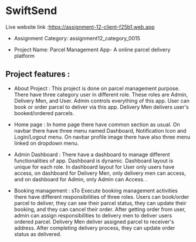 # SwiftSend #
Live website link :https://assignment-12-client-f25b1.web.app

* Assignment Category: assignment12_category_0015

* Project Name: Parcel Management App- A online parcel delivery platform

## Project features : ##

* About Project :
This project is done on parcel management purpose. There have three category user in different role. These roles are Admin, Delivery Men, and User. Admin controls everything of this app. User can book or order parcel to deliver via this app. Delivery Men delivers user's booked/ordered parcels.  

* Home page :
In home page there have common section as usual. On navbar there have three menu named Dashboard, Notification Icon and Login/Logout menu. On navbar profile image there have also three menu linked on dropdown menu.

* Admin Dashboard :
There have a dashboard to manage different functionalities of app. Dashboard is dynamic. Dashboard layout is  unique for each role. In dashboard layout for User only users have access, on dashboard for Delivery Men, only delivery men can access, and on dashboard for Admin, only Admin can Access. 
.
	
* Booking management :
sTo Execute booking management activities there have different responsibilities of three roles. Users can book/order parcel to deliver, they can see their parcel status, they can update their booking, and they can cancel their order.
After getting order from user, admin can assign responsibilities to delivery men to deliver users ordered parcel. Delivery Men deliver assigned parcel to receiver's address. After completing delivery process, they can update order status as delivered. 


